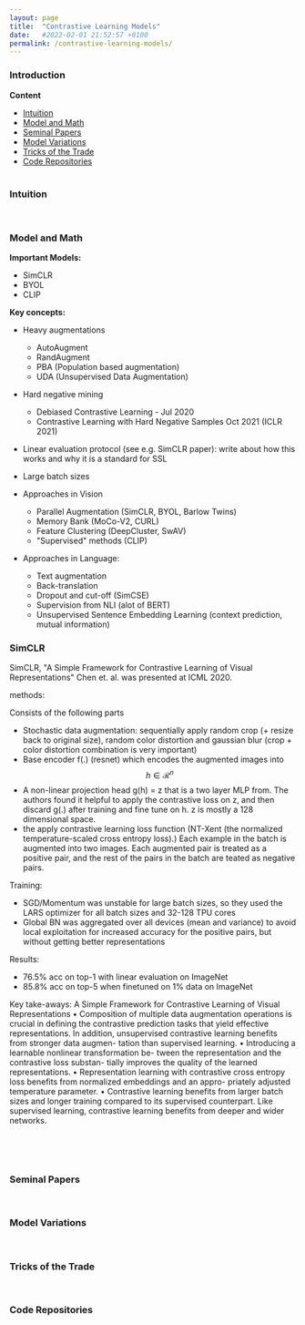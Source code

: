 ```yaml
---
layout: page
title:  "Contrastive Learning Models"
date:   #2022-02-01 21:52:57 +0100
permalink: /contrastive-learning-models/
---
```


### **Introduction**

**Content**
* [Intuition](#intuition)  
* [Model and Math](#model-and-math)  
* [Seminal Papers](#seminal-papers)  
* [Model Variations](#variations)  
* [Tricks of the Trade](#tricks-of-the-trade)  
* [Code Repositories](#code-repositories)  
&nbsp;

### **Intuition**<a name="#intuition"></a>
<!--- Your text here --->
&nbsp; 

### **Model and Math**<a name="#model-and-math"></a>
**Important Models:**
- SimCLR
- BYOL
- CLIP

**Key concepts:**
- Heavy augmentations
    - AutoAugment
    - RandAugment
    - PBA (Population based augmentation)
    - UDA (Unsupervised Data Augmentation)
- Hard negative mining 
    - Debiased Contrastive Learning - Jul 2020 
    - Contrastive Learning with Hard Negative Samples Oct 2021 (ICLR 2021)
- Linear evaluation protocol (see e.g. SimCLR paper): write about how this works and why it is a standard for SSL


- Large batch sizes
- Approaches in Vision
    - Parallel Augmentation (SimCLR, BYOL, Barlow Twins)
    - Memory Bank (MoCo-V2, CURL)
    - Feature Clustering (DeepCluster, SwAV)
    - "Supervised" methods (CLIP)
- Approaches in Language:
    - Text augmentation
    - Back-translation
    - Dropout and cut-off (SimCSE)
    - Supervision from NLI (alot of BERT)
    - Unsupervised Sentence Embedding Learning (context prediction, mutual information)

### **SimCLR**<a name="#seminal-papers"></a>
SimCLR, "A Simple Framework for Contrastive Learning of Visual Representations" Chen et. al. was presented at ICML 2020.

methods:

Consists of the following parts 
 - Stochastic data augmentation: sequentially apply random crop (+ resize back to original size), random color distortion and gaussian blur (crop + color distortion combination is very important)
  - Base encoder f(.) (resnet) which encodes the augmented images into $$ h \in \mathcal{R}^n $$
  - A non-linear projection  head g(h) = z that is a two layer MLP from. The authors found it helpful to apply the contrastive loss on z, and then discard g(.) after training and fine tune on h. z is mostly a 128 dimensional space.
  - the apply contrastive learning loss function (NT-Xent (the normalized temperature-scaled cross entropy loss).) Each example in the batch is augmented into two images. Each augmented pair is treated as a positive pair, and the rest of the pairs in the batch are teated as negative pairs.
  <!-- More math from the paper could be used to describe this section -->

Training:
 - SGD/Momentum was unstable for large batch sizes, so they used the LARS optimizer for all batch sizes and 32-128 TPU cores
 - Global BN was aggregated over all devices (mean and variance) to avoid local exploitation for increased accuracy for the positive pairs, but without getting better representations


Results:
 - 76.5% acc on top-1 with linear evaluation on ImageNet 
 - 85.8% acc on top-5 when finetuned on 1% data on ImageNet 





Key take-aways:
A Simple Framework for Contrastive Learning of Visual Representations
• Composition of multiple data augmentation operations
is crucial in defining the contrastive prediction tasks that
yield effective representations. In addition, unsupervised
contrastive learning benefits from stronger data augmen-
tation than supervised learning.
• Introducing a learnable nonlinear transformation be-
tween the representation and the contrastive loss substan-
tially improves the quality of the learned representations.
• Representation learning with contrastive cross entropy
loss benefits from normalized embeddings and an appro-
priately adjusted temperature parameter.
• Contrastive learning benefits from larger batch sizes and
longer training compared to its supervised counterpart.
Like supervised learning, contrastive learning benefits
from deeper and wider networks.

&nbsp;


&nbsp;

### **Seminal Papers**<a name="#seminal-papers"></a>
&nbsp;

### **Model Variations**<a name="#variations"></a>
&nbsp;

### **Tricks of the Trade**<a name="#tricks-of-the-trade"></a>
&nbsp;

<!-- 
TODO:
 - Understanding the debiasing from lil-log 
 -->


### **Code Repositories**<a name="#code-repositories"></a>



